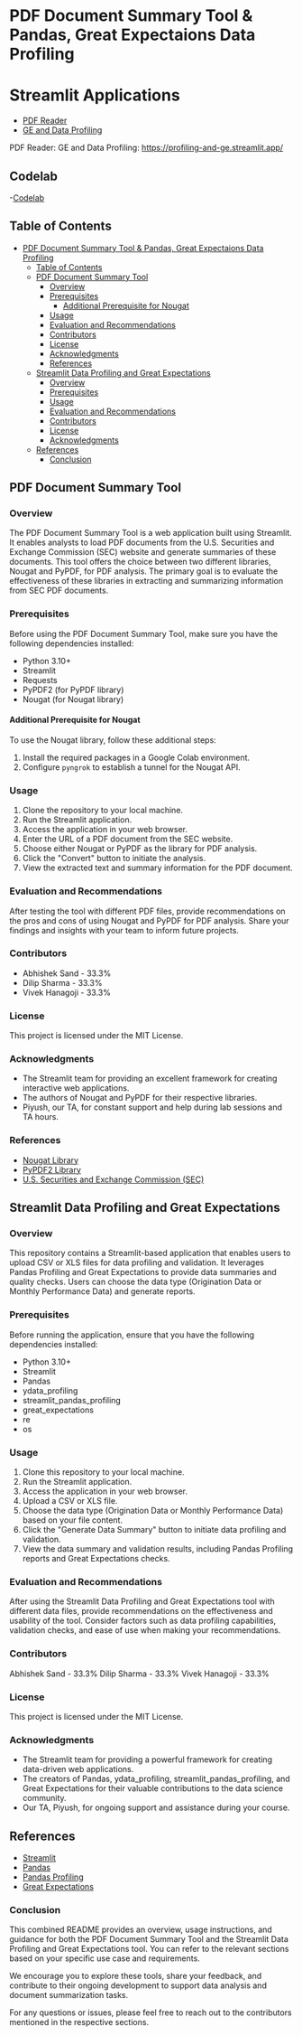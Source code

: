 # PDF Document Summary Tool & Pandas, Great Expectaions Data Profiling

# Streamlit Applications
- [PDF Reader](https://pdf-reader-profiling-and-ge-qkgft5tzakzxfbxg6bvthf.streamlit.app/)
- [GE and Data Profiling](https://profiling-and-ge.streamlit.app/)

PDF Reader: 
GE and Data Profiling: https://profiling-and-ge.streamlit.app/

## Codelab
-[Codelab](https://codelabs-preview.appspot.com/?file_id=1WfSlL-OB7Sc2QXrh8V9PwkwicuQSUq4kcLq5EEJOwYw)

## Table of Contents
- [PDF Document Summary Tool \& Pandas, Great Expectaions Data Profiling](#pdf-document-summary-tool--pandas-great-expectaions-data-profiling)
  - [Table of Contents](#table-of-contents)
  - [PDF Document Summary Tool](#pdf-document-summary-tool)
    - [Overview](#overview)
    - [Prerequisites](#prerequisites)
      - [Additional Prerequisite for Nougat](#additional-prerequisite-for-nougat)
    - [Usage](#usage)
    - [Evaluation and Recommendations](#evaluation-and-recommendations)
    - [Contributors](#contributors)
    - [License](#license)
    - [Acknowledgments](#acknowledgments)
    - [References](#references)
  - [Streamlit Data Profiling and Great Expectations](#streamlit-data-profiling-and-great-expectations)
    - [Overview](#overview-1)
    - [Prerequisites](#prerequisites-1)
    - [Usage](#usage-1)
    - [Evaluation and Recommendations](#evaluation-and-recommendations-1)
    - [Contributors](#contributors-1)
    - [License](#license-1)
    - [Acknowledgments](#acknowledgments-1)
  - [References](#references-1)
    - [Conclusion](#conclusion)

## PDF Document Summary Tool

### Overview
The PDF Document Summary Tool is a web application built using Streamlit. It enables analysts to load PDF documents from the U.S. Securities and Exchange Commission (SEC) website and generate summaries of these documents. This tool offers the choice between two different libraries, Nougat and PyPDF, for PDF analysis. The primary goal is to evaluate the effectiveness of these libraries in extracting and summarizing information from SEC PDF documents.

### Prerequisites
Before using the PDF Document Summary Tool, make sure you have the following dependencies installed:
- Python 3.10+
- Streamlit
- Requests
- PyPDF2 (for PyPDF library)
- Nougat (for Nougat library)

#### Additional Prerequisite for Nougat
To use the Nougat library, follow these additional steps:
1. Install the required packages in a Google Colab environment.
2. Configure `pyngrok` to establish a tunnel for the Nougat API.

### Usage
1. Clone the repository to your local machine.
2. Run the Streamlit application.
3. Access the application in your web browser.
4. Enter the URL of a PDF document from the SEC website.
5. Choose either Nougat or PyPDF as the library for PDF analysis.
6. Click the "Convert" button to initiate the analysis.
7. View the extracted text and summary information for the PDF document.

### Evaluation and Recommendations
After testing the tool with different PDF files, provide recommendations on the pros and cons of using Nougat and PyPDF for PDF analysis. Share your findings and insights with your team to inform future projects.

### Contributors
- Abhishek Sand - 33.3%
- Dilip Sharma - 33.3%
- Vivek Hanagoji - 33.3%

### License
This project is licensed under the MIT License.

### Acknowledgments
- The Streamlit team for providing an excellent framework for creating interactive web applications.
- The authors of Nougat and PyPDF for their respective libraries.
- Piyush, our TA, for constant support and help during lab sessions and TA hours.

### References
- [Nougat Library](https://nougatlib.com/)
- [PyPDF2 Library](https://pythonhosted.org/PyPDF2/)
- [U.S. Securities and Exchange Commission (SEC)](https://www.sec.gov/)

## Streamlit Data Profiling and Great Expectations

### Overview
This repository contains a Streamlit-based application that enables users to upload CSV or XLS files for data profiling and validation. It leverages Pandas Profiling and Great Expectations to provide data summaries and quality checks. Users can choose the data type (Origination Data or Monthly Performance Data) and generate reports.

### Prerequisites
Before running the application, ensure that you have the following dependencies installed:
- Python 3.10+
- Streamlit
- Pandas
- ydata_profiling
- streamlit_pandas_profiling
- great_expectations
- re
- os

### Usage
1. Clone this repository to your local machine.
2. Run the Streamlit application.
3. Access the application in your web browser.
4. Upload a CSV or XLS file.
5. Choose the data type (Origination Data or Monthly Performance Data) based on your file content.
6. Click the "Generate Data Summary" button to initiate data profiling and validation.
7. View the data summary and validation results, including Pandas Profiling reports and Great Expectations checks.

### Evaluation and Recommendations
After using the Streamlit Data Profiling and Great Expectations tool with different data files, provide recommendations on the effectiveness and usability of the tool. Consider factors such as data profiling capabilities, validation checks, and ease of use when making your recommendations.

### Contributors
Abhishek Sand - 33.3%
Dilip Sharma - 33.3%
Vivek Hanagoji - 33.3%
### License
This project is licensed under the MIT License.

### Acknowledgments
- The Streamlit team for providing a powerful framework for creating data-driven web applications.
- The creators of Pandas, ydata_profiling, streamlit_pandas_profiling, and Great Expectations for their valuable contributions to the data science community.
- Our TA, Piyush, for ongoing support and assistance during your course.

## References

- [Streamlit](https://streamlit.io/)
- [Pandas](https://pandas.pydata.org/)
- [Pandas Profiling](https://github.com/pandas-profiling/pandas-profiling)
- [Great Expectations](https://greatexpectations.io/)

### Conclusion
   This combined README provides an overview, usage instructions, and guidance for both the PDF Document Summary Tool and the Streamlit Data Profiling and Great Expectations tool. You can refer to the relevant sections based on your specific use case and requirements.

We encourage you to explore these tools, share your feedback, and contribute to their ongoing development to support data analysis and document summarization tasks.

For any questions or issues, please feel free to reach out to the contributors mentioned in the respective sections.
